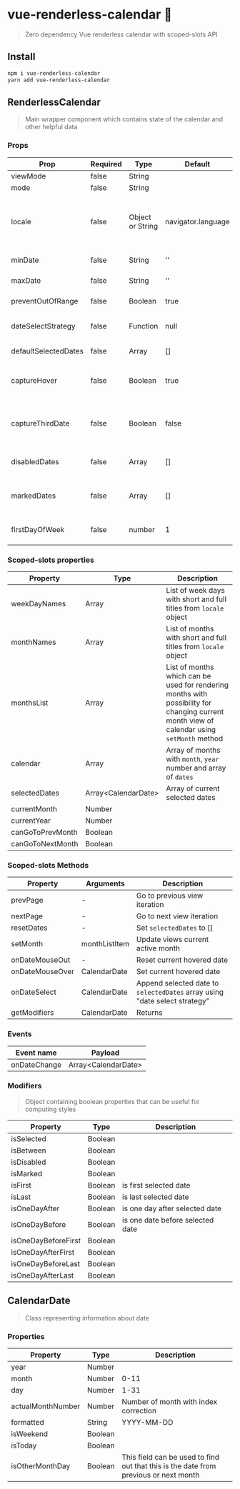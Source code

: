 # vue-renderless-calendar 📆

> Zero dependency Vue renderless calendar with scoped-slots API

## Install

```bash
npm i vue-renderless-calendar
yarn add vue-renderless-calendar
```

## RenderlessCalendar

> Main wrapper component which contains state of the calendar and other helpful data

### Props

| Prop                 | Required | Type             | Default            | Description                                                                                                                                                   |
| -------------------- | -------- | ---------------- | ------------------ | ------------------------------------------------------------------------------------------------------------------------------------------------------------- |
| viewMode             | false    | String           |                    | 'single', 'double', 'infinite'                                                                                                                                |
| mode                 | false    | String           |                    | 'single', 'range'                                                                                                                                             |
| locale               | false    | Object or String | navigator.language | Locale string (e.g. 'ru'), it will automatically generate locale object using `Date.prototype.toLocaleString`, otherwise you can provide this object manually |
| minDate              | false    | String           | ''                 | Minimal valid date (`YYYY-MM-DDD`)                                                                                                                            |
| maxDate              | false    | String           | ''                 | Maximal valid date (`YYYY-MM-DDD`)                                                                                                                            |
| preventOutOfRange    | false    | Boolean          | true               | Prevent user go out of valid dates range                                                                                                                      |
| dateSelectStrategy   | false    | Function         | null               | If you want custom behaviour for handling date select, you can implement this function                                                                        |
| defaultSelectedDates | false    | Array            | []                 | Array of date strings with `YYYY-MM-DDD` format                                                                                                               |
| captureHover         | false    | Boolean          | true               | `captureHover` prop is used for computing dates which are between selected date and current hovered date                                                      |
| captureThirdDate     | false    | Boolean          | false              | `captureThirdDate` prop is used for capturing dates between in case when 2 dates already selected and you have third element hovered                          |
| disabledDates        | false    | Array<String>    | []                 | Array of `YYYY-MM-DDD` strings containing dates that can't be selected                                                                                        |
| markedDates          | false    | Array<String>    | []                 | Array of `YYYY-MM-DDD` strings with special meaning, that later will be accessed via `isMarked` modifier                                                      |
| firstDayOfWeek       | false    | number           | 1                  | Index of the weekday to start the week from. From 0 to 6. 0 is Sunday, 6 is Saturday                                                                          |

### Scoped-slots properties

| Property         | Type                  | Description                                                                                                                                |
| ---------------- | --------------------- | ------------------------------------------------------------------------------------------------------------------------------------------ |
| weekDayNames     | Array                 | List of week days with short and full titles from `locale` object                                                                          |
| monthNames       | Array                 | List of months with short and full titles from `locale` object                                                                             |
| monthsList       | Array                 | List of months which can be used for rendering months with possibility for changing current month view of calendar using `setMonth` method |
| calendar         | Array                 | Array of months with `month`, `year` number and array of `dates`                                                                           |
| selectedDates    | Array\<CalendarDate\> | Array of current selected dates                                                                                                            |
| currentMonth     | Number                |                                                                                                                                            |
| currentYear      | Number                |                                                                                                                                            |
| canGoToPrevMonth | Boolean               |                                                                                                                                            |
| canGoToNextMonth | Boolean               |                                                                                                                                            |

### Scoped-slots Methods

| Property        | Arguments     | Description                                                                |
| --------------- | ------------- | -------------------------------------------------------------------------- |
| prevPage        | -             | Go to previous view iteration                                              |
| nextPage        | -             | Go to next view iteration                                                  |
| resetDates      | -             | Set `selectedDates` to []                                                  |
| setMonth        | monthListItem | Update views current active month                                          |
| onDateMouseOut  | -             | Reset current hovered date                                                 |
| onDateMouseOver | CalendarDate  | Set current hovered date                                                   |
| onDateSelect    | CalendarDate  | Append selected date to `selectedDates` array using "date select strategy" |
| getModifiers    | CalendarDate  | Returns                                                                    |

### Events

| Event name   | Payload               |
| ------------ | --------------------- |
| onDateChange | Array\<CalendarDate\> |

### Modifiers

> Object containing boolean properties that can be useful for computing styles

| Property            | Type    | Description                      |
| ------------------- | ------- | -------------------------------- |
| isSelected          | Boolean |
| isBetween           | Boolean |
| isDisabled          | Boolean |
| isMarked            | Boolean |
| isFirst             | Boolean | is first selected date           |
| isLast              | Boolean | is last selected date            |
| isOneDayAfter       | Boolean | is one day after selected date   |
| isOneDayBefore      | Boolean | is one date before selected date |
| isOneDayBeforeFirst | Boolean |
| isOneDayAfterFirst  | Boolean |
| isOneDayBeforeLast  | Boolean |
| isOneDayAfterLast   | Boolean |

## CalendarDate

> Class representing information about date

### Properties

| Property          | Type    | Description                                                                          |
| ----------------- | ------- | ------------------------------------------------------------------------------------ |
| year              | Number  |                                                                                      |
| month             | Number  | 0-11                                                                                 |
| day               | Number  | 1-31                                                                                 |
| actualMonthNumber | Number  | Number of month with index correction                                                |
| formatted         | String  | YYYY-MM-DD                                                                           |
| isWeekend         | Boolean |                                                                                      |
| isToday           | Boolean |                                                                                      |
| isOtherMonthDay   | Boolean | This field can be used to find out that this is the date from previous or next month |
